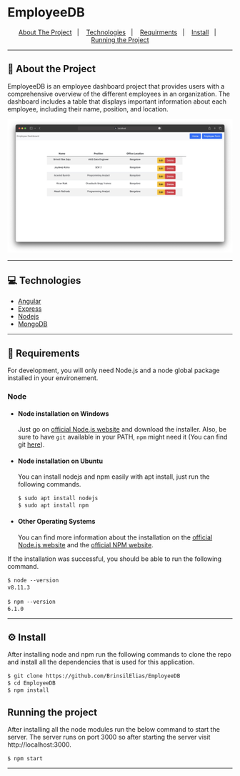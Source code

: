 # EmployeeDB


<p align="center">
  <a href="#">About The Project</a>&nbsp;&nbsp;&nbsp;|&nbsp;&nbsp;&nbsp;
  <a href="#">Technologies</a>&nbsp;&nbsp;&nbsp;|&nbsp;&nbsp;&nbsp;
  <a href="#">Requirments</a>&nbsp;&nbsp;&nbsp;|&nbsp;&nbsp;&nbsp;
  <a href="#">Install</a>&nbsp;&nbsp;&nbsp;|&nbsp;&nbsp;&nbsp;
  <a href="#">Running the Project</a>
</p>

---

## 🚀 About the Project

EmployeeDB is an employee dashboard project that provides users with a comprehensive overview of the different employees in an organization. The dashboard includes a table that displays important information about each employee, including their name, position, and location.

![Screenshot of Application](./EmployeeDB.jpg)

---
## 💻 Technologies
- [Angular](https://angular.io/docs)
- [Express](https://expressjs.com/)
- [Nodejs](https://nodejs.org/en/docs/) 
- [MongoDB](https://www.mongodb.com/)

---
## 🧰 Requirements

For development, you will only need Node.js and a node global package installed in your environement.

### Node
- #### Node installation on Windows

  Just go on [official Node.js website](https://nodejs.org/) and download the installer.
  Also, be sure to have `git` available in your PATH, `npm` might need it (You can find git [here](https://git-scm.com/)).

- #### Node installation on Ubuntu

  You can install nodejs and npm easily with apt install, just run the following commands.

      $ sudo apt install nodejs
      $ sudo apt install npm

- #### Other Operating Systems
  You can find more information about the installation on the [official Node.js website](https://nodejs.org/) and the [official NPM website](https://npmjs.org/).

If the installation was successful, you should be able to run the following command.

    $ node --version
    v8.11.3

    $ npm --version
    6.1.0

---

## ⚙️ Install
After installing node and npm run the following commands to clone the repo and install all the dependencies that is used for this application.

    $ git clone https://github.com/BrinsilElias/EmployeeDB
    $ cd EmployeeDB
    $ npm install

##  Running the project
After installing all the node modules run the below command to start the server. The server runs on port 3000 so after starting the server visit http://localhost:3000.

    $ npm start

---

